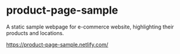 # product-page-sample

A static sample webpage for e-commerce website, highlighting their products and locations.

https://product-page-sample.netlify.com/
